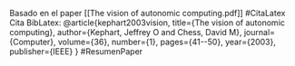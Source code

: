 Basado en el paper [[The vision of autonomic computing.pdf]]
#CitaLatex
Cita BibLatex:
@article{kephart2003vision,
  title={The vision of autonomic computing},
  author={Kephart, Jeffrey O and Chess, David M},
  journal={Computer},
  volume={36},
  number={1},
  pages={41--50},
  year={2003},
  publisher={IEEE}
}
#ResumenPaper
